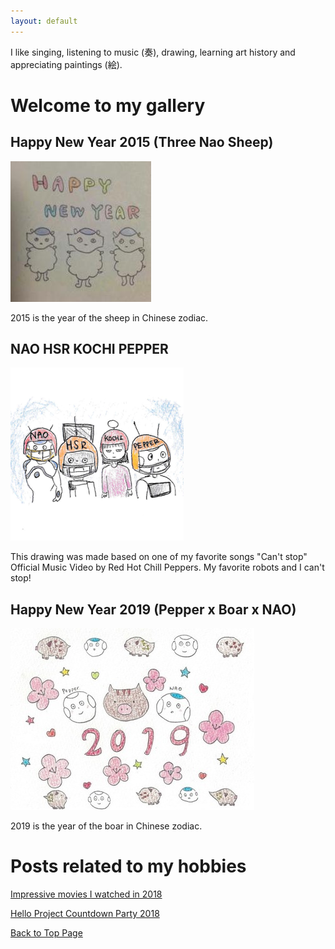 ```yaml
---
layout: default
---
```


I like singing, listening to music (奏), drawing, learning art history and appreciating paintings (絵).  

# Welcome to my gallery

## Happy New Year 2015 (Three Nao Sheep)

![](figure/happynewyear2015.jpeg)

2015 is the year of the sheep in Chinese zodiac.

## NAO HSR KOCHI PEPPER

![](figure/profile.png)

This drawing was made based on one of my favorite songs "Can't stop" Official Music Video by Red Hot Chill Peppers. My favorite robots and I can't stop!  

## Happy New Year 2019 (Pepper x Boar x NAO)

![](figure/happynewyear2019.jpg)

2019 is the year of the boar in Chinese zodiac.

# Posts related to my hobbies

[Impressive movies I watched in 2018](../hobby_posts/2018-12-17-movie2018.md)  

[Hello Project Countdown Party 2018](../hobby_posts/2018-12-31-hello-project-countdown-party-2018.md)     

<a href="{{ site.baseurl }}/index.html">Back to Top Page</a>